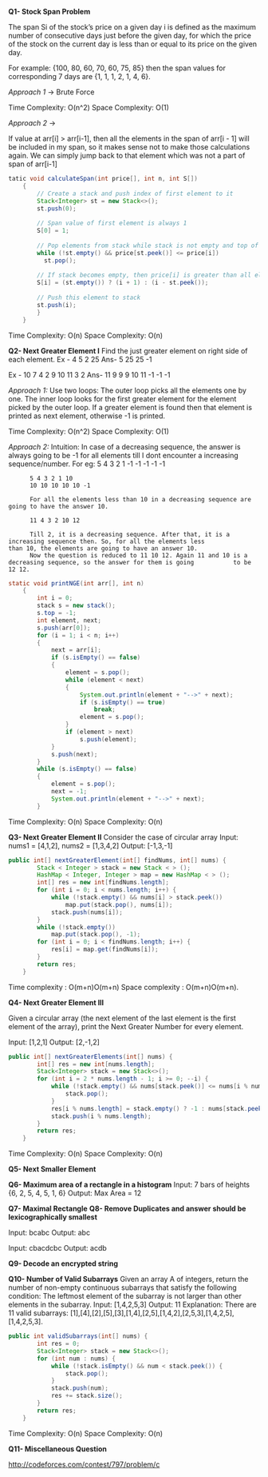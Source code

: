 
**Q1- Stock Span Problem**

The span Si of the stock’s price on a given day i is defined as the maximum number of consecutive days just before the given day, for which the price of the stock on the current day is less than or equal to its price on the given day.

For example: {100, 80, 60, 70, 60, 75, 85}
then the span values for corresponding 7 days are {1, 1, 1, 2, 1, 4, 6}.

_Approach 1_ -> Brute Force 

Time Complexity: O(n^2)
Space Complexity: O(1)

_Approach 2_ -> 

If value at arr[i] > arr[i-1], then all the elements in the span of arr[i - 1] will be included in my span, so it makes sense not to make those calculations again. We can simply jump back to that element which was not a part of span of arr[i-1]

```java
tatic void calculateSpan(int price[], int n, int S[]) 
    { 
        // Create a stack and push index of first element to it 
        Stack<Integer> st = new Stack<>(); 
        st.push(0); 
        
        // Span value of first element is always 1 
        S[0] = 1; 
  
        // Pop elements from stack while stack is not empty and top of stack is smaller than price[i] 
        while (!st.empty() && price[st.peek()] <= price[i]) 
          st.pop(); 
  
        // If stack becomes empty, then price[i] is greater than all elements on left of it, i.e., price[0], price[1],               //..price[i-1]. Else price[i] is greater than elements after top of stack 
        S[i] = (st.empty()) ? (i + 1) : (i - st.peek()); 
  
        // Push this element to stack 
        st.push(i); 
        } 
    } 
```
Time Complexity: O(n)
Space Complexity: O(n)

**Q2- Next Greater Element I**
Find the just greater element on right side of each element.
Ex - 4 5 2 25
Ans- 5 25 25 -1

Ex - 10 7 4 2 9 10 11 3 2
Ans- 11 9 9 9 10 11 -1 -1 -1

_Approach 1:_ Use two loops: The outer loop picks all the elements one by one. The inner loop looks for the first greater element for the element picked by the outer loop. If a greater element is found then that element is printed as next element, otherwise -1 is printed.

Time Complexity: O(n^2)
Space Complexity: O(1)

_Approach 2:_
  Intuition:
  In case of a decreasing sequence, the answer is always going to be -1 for all elements till I dont encounter a increasing   sequence/number. 
  For eg: 5 4 3 2 1
          -1 -1 -1 -1 -1
          
          5 4 3 2 1 10
          10 10 10 10 10 -1
          
          For all the elements less than 10 in a decreasing sequence are going to have the answer 10. 
          
          11 4 3 2 10 12
          
          Till 2, it is a decreasing sequence. After that, it is a increasing sequence then. So, for all the elements less             than 10, the elements are going to have an answer 10. 
          Now the question is reduced to 11 10 12. Again 11 and 10 is a decreasing sequence, so the answer for them is going           to be 12 12. 
          
```java
static void printNGE(int arr[], int n)  
    { 
        int i = 0; 
        stack s = new stack(); 
        s.top = -1; 
        int element, next; 
        s.push(arr[0]); 
        for (i = 1; i < n; i++)  
        { 
            next = arr[i]; 
            if (s.isEmpty() == false)  
            {  
                element = s.pop(); 
                while (element < next)  
                { 
                    System.out.println(element + "-->" + next); 
                    if (s.isEmpty() == true) 
                        break; 
                    element = s.pop(); 
                } 
                if (element > next) 
                    s.push(element); 
            } 
            s.push(next); 
        } 
        while (s.isEmpty() == false)  
        { 
            element = s.pop(); 
            next = -1; 
            System.out.println(element + "-->" + next); 
        } 
```
Time Complexity: O(n) 
Space Complexity: O(n)

**Q3- Next Greater Element II**
Consider the case of circular array
Input: nums1 = [4,1,2], nums2 = [1,3,4,2]
Output: [-1,3,-1]
```java
public int[] nextGreaterElement(int[] findNums, int[] nums) {
        Stack < Integer > stack = new Stack < > ();
        HashMap < Integer, Integer > map = new HashMap < > ();
        int[] res = new int[findNums.length];
        for (int i = 0; i < nums.length; i++) {
            while (!stack.empty() && nums[i] > stack.peek())
                map.put(stack.pop(), nums[i]);
            stack.push(nums[i]);
        }
        while (!stack.empty())
            map.put(stack.pop(), -1);
        for (int i = 0; i < findNums.length; i++) {
            res[i] = map.get(findNums[i]);
        }
        return res;
    }
```
Time complexity : O(m+n)O(m+n)
Space complexity : O(m+n)O(m+n).

**Q4- Next Greater Element III**

Given a circular array (the next element of the last element is the first element of the array), print the Next Greater Number for every element. 

Input: [1,2,1]
Output: [2,-1,2]

```java
public int[] nextGreaterElements(int[] nums) {
        int[] res = new int[nums.length];
        Stack<Integer> stack = new Stack<>();
        for (int i = 2 * nums.length - 1; i >= 0; --i) {
            while (!stack.empty() && nums[stack.peek()] <= nums[i % nums.length]) {
                stack.pop();
            }
            res[i % nums.length] = stack.empty() ? -1 : nums[stack.peek()];
            stack.push(i % nums.length);
        }
        return res;
    }
```
Time Complexity: O(n) 
Space Complexity: O(n)

**Q5- Next Smaller Element**

**Q6- Maximum area of a rectangle in a histogram**
Input: 7 bars of heights {6, 2, 5, 4, 5, 1, 6}
Output: Max Area = 12

**Q7- Maximal Rectangle**
**Q8- Remove Duplicates and answer should be lexicographically smallest**

Input: bcabc
Output: abc

Input: cbacdcbc
Output: acdb

**Q9- Decode an encrypted string**


**Q10- Number of Valid Subarrays**
Given an array A of integers, return the number of non-empty continuous subarrays that satisfy the following condition:
The leftmost element of the subarray is not larger than other elements in the subarray.
Input: [1,4,2,5,3]
Output: 11
Explanation: There are 11 valid subarrays: [1],[4],[2],[5],[3],[1,4],[2,5],[1,4,2],[2,5,3],[1,4,2,5],[1,4,2,5,3].
```java 
public int validSubarrays(int[] nums) {
        int res = 0;
        Stack<Integer> stack = new Stack<>();
        for (int num : nums) {
            while (!stack.isEmpty() && num < stack.peek()) {
                stack.pop();
            }
            stack.push(num);
            res += stack.size();
        }
        return res;
    }
```
Time Complexity: O(n) 
Space Complexity: O(n)

**Q11- Miscellaneous Question**

http://codeforces.com/contest/797/problem/c
